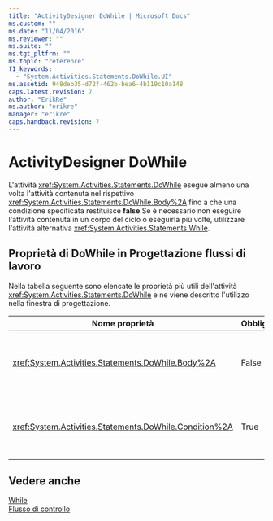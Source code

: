 ```yaml
---
title: "ActivityDesigner DoWhile | Microsoft Docs"
ms.custom: ""
ms.date: "11/04/2016"
ms.reviewer: ""
ms.suite: ""
ms.tgt_pltfrm: ""
ms.topic: "reference"
f1_keywords: 
  - "System.Activities.Statements.DoWhile.UI"
ms.assetid: 948deb35-d72f-462b-bea6-4b119c10a148
caps.latest.revision: 7
author: "ErikRe"
ms.author: "erikre"
manager: "erikre"
caps.handback.revision: 7
---
```

# ActivityDesigner DoWhile
L'attività <xref:System.Activities.Statements.DoWhile> esegue almeno una volta l'attività contenuta nel rispettivo <xref:System.Activities.Statements.DoWhile.Body%2A> fino a che una condizione specificata restituisce **false**.Se è necessario non eseguire l'attività contenuta in un corpo del ciclo o eseguirla più volte, utilizzare l'attività alternativa <xref:System.Activities.Statements.While>.  
  
## Proprietà di DoWhile in Progettazione flussi di lavoro  
 Nella tabella seguente sono elencate le proprietà più utili dell'attività <xref:System.Activities.Statements.DoWhile> e ne viene descritto l'utilizzo nella finestra di progettazione.  
  
|Nome proprietà|Obbligatoria|Utilizzo|  
|--------------------|------------------|--------------|  
|<xref:System.Activities.Statements.DoWhile.Body%2A>|False|L'attività da eseguire se la condizione è **true**.Per aggiungere l'attività <xref:System.Activities.Statements.DoWhile.Body%2A>, trascinare un'attività dalla casella degli strumenti e rilasciarla nella casella **Body** dell'ActivityDesigner **DoWhile** con il testo di suggerimento "Rilasciare l'attività".|  
|<xref:System.Activities.Statements.DoWhile.Condition%2A>|True|Condizione da valutare prima di ogni iterazione del ciclo.Per impostare la proprietà <xref:System.Activities.Statements.DoWhile.Condition%2A>, digitare un'espressione [!INCLUDE[vbprvb](../code-quality/includes/vbprvb_md.md)] nella casella **Condition** nell'ActivityDesigner **DoWhile** oppure nella griglia delle proprietà.|  
  
## Vedere anche  
 [While](../workflow-designer/while-activity-designer.md)   
 [Flusso di controllo](../workflow-designer/control-flow-activity-designers.md)